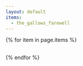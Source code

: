 ```yaml
---
layout: default
items:
  - the_gallows_farewell
---
```


{% for item in page.items %}

<a id="page-{{ item }}">
<div class="page-entry">
<h2 class="name"></h2>
<p class="description"></p>
<div>
</a>
<script>
  var xhttp = new XMLHttpRequest();
  xhttp.onreadystatechange = function() {
    if (this.readyState == 4 && this.status == 200) {
      var data = JSON.parse(this.responseText);
      document.querySelector("#page-{{ item }}").href = "https://eisoptrophobia.github.io" + data.url;
      document.querySelector("#page-{{ item }} .page-entry .name").innerText = data.name;
      document.querySelector("#page-{{ item }} .page-entry .description").innerText = data.description;
    }
  }
  xhttp.open("GET", "https://eisoptrophobia.github.io/games/{{ item }}/data.json");
  xhttp.send();
</script>

{% endfor %}
